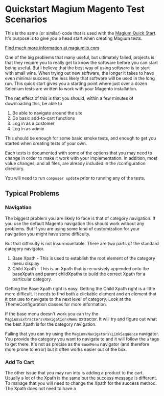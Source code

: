 # Quickstart Magium Magento Test Scenarios

This is the same (or similar) code that is used with the [Magium Quick Start](http://www.magiumlib.com/quickstart).  It's purpose is to give you a head start when creating Magium tests.

[Find much more information at magiumlib.com](http://www.magiumlib.com/?utm_source=github&utm_medium=website&utm_campaign=social)

One of the big problems that many useful, but ultimately failed, projects is that they require you to really get to know the software before you can start being useful.  But I believe that the best way of using software is to start with small wins.  When trying out new software, the longer it takes to have even minimal success, the less likely that software will be used in the long run.  This quick start gives you a starting point where just over a dozen Selenium tests are written to work with your Magento installation.

The net effect of this is that you should, within a few minutes of downloading this, be able to

1. Be able to navigate around the site
2. Do basic add-to-cart functions
3. Log in as a customer
4. Log in as admin

This should be enough for some basic smoke tests, and enough to get you started when creating tests of your own.

Each tests is documented with some of the options that you may need to change in order to make it work with your implementation.  In addition, most value changes, and all files, are already included in the /configuration directory.

You will need to run `composer update` prior to running any of the tests.

## Typical Problems

### Navigation

The biggest problem you are likely to face is that of category navigation.  If you use the default Magento navigation this should work without any problems.  But if you are using some kind of customization for your navigation you might have some difficulty.

But that difficulty is not insurmountable.  There are two parts of the standard category navigator.

1. Base Xpath - This is used to establish the root element of the category menu display
2. Child Xpath - This is an Xpath that is recursively appended onto the baseXpath and parent childXpaths to build the correct Xpath for a particular category.

Getting the Base Xpath right is easy.  Getting the Child Xpath right is a little more difficult.  It needs to find both a clickable element and an element that it can use to navigate to the next level of category.  Look at the ThemeConfiguration classes for more information.

If the base menu doesn't work you can try the `Magium\Extractors\Navigation\Menu` extractor.  It will try and figure out what the best Xpath is for the category navigation.

Failing that you can try using the `Magium\Navigators\LinkSequence` navigator.  You provide the category you want to navigate to and it will follow the `a` tags to get there.  It's not as precise as the `BaseMenu` navigator (and therefore more prone to error) but it often works easier out of the box.

### Add To Cart

The other issue that you may run into is adding a product to the cart.  Usually a lot of the Xpath is the same but the success message is different.  To manage that you will need to change the Xpath for the success method.  The Xpath does not need to have a
